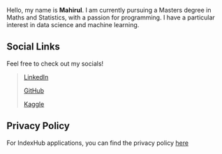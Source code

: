 Hello, my name is **Mahirul**. I am currently pursuing a Masters degree in Maths and Statistics, with a passion for programming. I have a particular interest in data science and machine learning.

## Social Links
Feel free to check out my socials!
>  [LinkedIn](https://www.linkedin.com/in/mahirul-islam-61b028192/)
>
> [GitHub](https://github.com/Mahir-Islam)
>
> [Kaggle](https://www.kaggle.com/mahir2)

## Privacy Policy
For IndexHub applications, you can find the privacy policy [here](/privacy-policy)
